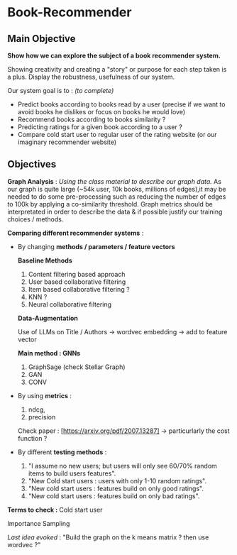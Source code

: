 # Book-Recommender


## Main Objective

**Show how we can explore the subject of a book recommender system.**

Showing creativity and creating a "story" or purpose for each step taken is a plus.
Display the robustness, usefulness of our system. 

Our system goal is to : *(to complete)*
- Predict books according to books read by a user (precise if we want to avoid books he dislikes or focus on books he would love)
- Recommend books according to books similarity ? 
- Predicting ratings for a given book according to a user ?
- Compare cold start user to regular user of the rating website (or our imaginary recommender website)

## Objectives 

**Graph Analysis** : 
*Using the class material to describe our graph data.* 
As our graph is quite large (~54k user, 10k books, millions of edges),it may be needed to do some pre-processing such as reducing the number of edges to 100k by applying a co-similarity threshold. Graph metrics should be interpretated in order to describe the data & if possible justify our training choices / methods.


**Comparing different recommender systems** :

- By changing **methods / parameters / feature vectors**

    **Baseline Methods**
    1. Content filtering based approach
    2. User based collaborative filtering
    3. Item based collaborative filtering ? 
    4. KNN ? 
    5. Neural collaborative filtering

    **Data-Augmentation**

    Use of LLMs on Title / Authors -> wordvec embedding -> add to feature vector

    **Main method : GNNs**
    1. GraphSage (check Stellar Graph)
    2. GAN 
    3. CONV

    
- By using **metrics** : 
    1. ndcg, 
    2. precision

    Check paper : [https://arxiv.org/pdf/2007.13287] -> particurlarly the cost function ? 



- By different **testing methods** : 
    1. "I assume no new users; but users will only see 60/70% random items to build users features".
    2. "New Cold start users : users with only 1-10 random ratings". 
    3. "New cold start users : features build on only good ratings".
    4. "New cold start users : features build on only bad ratings". 


**Terms to check :** 
Cold start user

Importance Sampling 

*Last idea evoked* :  "Build the graph on the k means matrix ? then use wordvec ?"